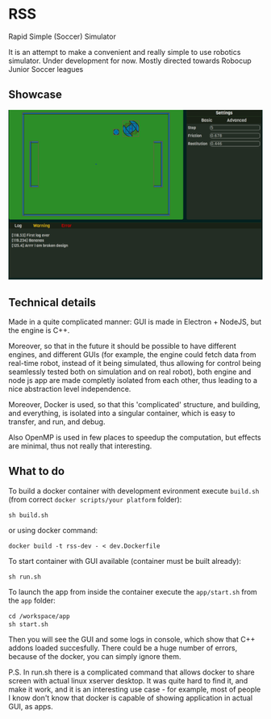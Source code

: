# RSS
Rapid Simple (Soccer) Simulator

It is an attempt to make a convenient and really simple to use robotics simulator. Under development for now. Mostly directed towards Robocup Junior Soccer leagues

## Showcase

![](./docs/showcase.gif)

## Technical details

Made in a quite complicated manner: GUI is made in Electron + NodeJS, but the engine is C++.

Moreover, so that in the future it should be possible to have different engines, and different GUIs (for example, the engine could fetch data from real-time robot, instead of it being simulated, thus allowing for control being seamlessly tested both on simulation and on real robot), both engine and node js app are made completly isolated from each other, thus leading to a nice abstraction level independence.

Moreover, Docker is used, so that this 'complicated' structure, and building, and everything, is isolated into a singular container, which is easy to transfer, and run, and debug.

Also OpenMP is used in few places to speedup the computation, but effects are minimal, thus not really that interesting.

## What to do

To build a docker container with development evironment execute ```build.sh``` (from correct ```docker scripts/your platform``` folder):
``` 
sh build.sh
``` 
or using docker command:
```
docker build -t rss-dev - < dev.Dockerfile
```

To start container with GUI available (container must be built already):
```
sh run.sh
```
To launch the app from inside the container execute the ```app/start.sh``` from the ```app``` folder:
```
cd /workspace/app
sh start.sh
```
Then you will see the GUI and some logs in console, which show that C++ addons loaded succesfully. There could be a huge number of errors, because of the docker, you can simply ignore them.


P.S. In run.sh there is a complicated command that allows docker to share screen with actual linux xserver desktop. It was quite hard to find it, and make it work, and it is an interesting use case - for example, most of people I know don't know that docker is capable of showing application in actual GUI, as apps.
